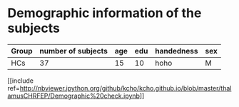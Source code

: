 Demographic information of the subjects
=======

Group | number of subjects | age | edu | handedness | sex
---|---|---|---|---|---|
HCs|37|15|10|hoho|M



[[include ref=http://nbviewer.ipython.org/github/kcho/kcho.github.io/blob/master/thalamusCHRFEP/Demographic%20check.ipynb]]
